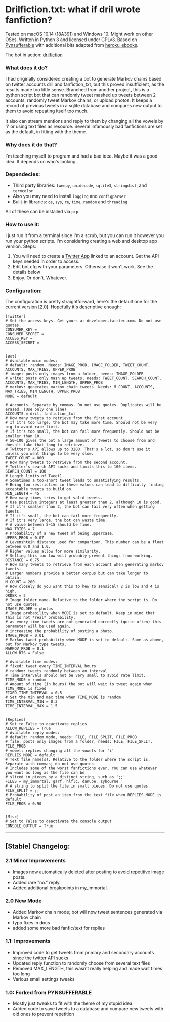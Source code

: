 # Drilfiction.txt: what if dril wrote fanfiction?
Tested on macOS 10.14 (18A391) and Windows 10. Might work on other OSes. Written in Python 3 and licensed under GPLv3. Based on [Pynsufferable](https://github.com/adwareboi/pynsufferable-twitter-bot) with additional bits adapted from [heroku_ebooks](https://github.com/tommeagher/heroku_ebooks).

The bot in action: [drilfiction](https://twitter.com/drilfiction)

### What does it do?
I had originally considered creating a bot to generate Markov chains based on twitter accounts dril and fanfiction_txt, but this proved insufficient, as the results made too little sense. Branched from another project, this is a python script bot that can randomly tweet mashed up tweets between 2 accounts, randomly tweet Markov chains, or upload photos. It keeps a record of previous tweets in a sqlite database and compares new output to them to avoid repeating itself too much.

It also can stream mentions and reply to them by changing all the vowels by 'i' or using text files as resource. Several infamously bad fanfictions are set as the default, in fitting with the theme.

### Why does it do that?
I'm teaching myself to program and had a bad idea. Maybe it was a good idea. It depends on who's looking.

### Dependecies:
- Third party libraries: `tweepy`, `unidecode`, `sqlite3`, `stringdist`, and `termcolor`
- Also you may need to install `logging` and `configparser`
- Built-in libraries: `os`, `sys`, `re`, `time`, `random` and `threading`

All of these can be installed via `pip`

### How to use it:
I just run it from a terminal since I'm a scrub, but you can run it however you run your python scripts. I'm considering creating a web and desktop app version.
Steps:
1. You will need to create a [Twitter App](https://developer.twitter.com/en/apps) linked to an account. Get the API keys needed in order to access.
2. Edit bot.cfg with your parameters. Otherwise it won't work. See the details below
3. Enjoy. Or don't. Whatever.

### Configuration:
The configuration is pretty straightforward, here's the default one for the current version [2.0]. Hopefully it's descriptive enough:

```
[Twitter]
# Set the access keys. Get yours at developer.twitter.com. Do not use quotes.
CONSUMER_KEY =
CONSUMER_SECRET =
ACCESS_KEY =
ACCESS_SECRET =


[Bot]
# Available main modes:
# default: random. Needs: IMAGE_PROB, IMAGE_FOLDER, TWEET_COUNT, ACCOUNTS, MAX_TRIES, UPPER_PROB
# image: posts only images from a folder, needs: IMAGE_FOLDER
# write: posts only mash up tweets, needs: TWEET_COUNT, SEARCH_COUNT, ACCOUNTS, MAX_TRIES, MIN_LENGTH, UPPER_PROB
# markov: generates markov chain tweets. Needs: M_COUNT, ACCOUNTS, MAX_TRIES, MIN_LENGTH, UPPER_PROB
MODE = default

# Accounts. Separate by commas. Do not use quotes. Duplicates will be erased. (Use only one line)
ACCOUNTS = dril, fanfiction_txt
# How many tweets to retrieve from the first account.
# If it's too large, the bot may take more time. Should not be very big to avoid rate limit.
# If it's too small, the bot can fail more frequently. Should not be smaller than 10.
# 50~100 gives the bot a large amount of tweets to choose from and doesn't take that long to retrieve.
# Twitter's API allows up to 3200. That's a lot, so don't use it unless you want things to be very slow.
TWEET_COUNT = 800
# How many tweets to retrieve from the second account.
# Twitter's search API sucks and limits this to 100 items.
SEARCH_COUNT = 100
# Length limits of Tweet1.
# Sometimes a too-short tweet leads to unsatisfying results.
# Being too restrictive in these values can lead to difficulty finding acceptable tweets to build on.
MIN_LENGTH = 45
# How many times tries to get valid tweets.
# Use positive integers at least greater than 2, although 10 is good.
# If it's smaller than 2, the bot can fail very often when getting tweets.
# If it's small, the bot can fail more frequently.
# If it's very large, the bot can waste time.
# A value between 5~15 should be fine.
MAX_TRIES = 7
# Probability of a new tweet of being uppercase.
UPPER_PROB = 0.07
# Levenshtein distance used for comparison. This number can be a float between 0.0 and 1.0.
# Higher values allow for more similarity.
# Setting this too low will probably prevent things from working.
DISTANCE = 0.75
# How many tweets to retrieve from each account when generating markov tweets.
# Larger numbers provide a better corpus but can take longer to obtain.
M_COUNT = 200
# How closely do you want this to hew to sensical? 2 is low and 4 is high.
ORDER = 2
# Image folder name. Relative to the folder where the script is. Do not use quotes.
IMAGE_FOLDER = photos
# Image probability when MODE is set to default. Keep in mind that this is not *real* probability,
# as every time tweets are not generated correctly (quite often) this parameter will be used again,
# increasing the probability of posting a photo.
IMAGE_PROB = 0.01
# Markov tweet probability when MODE is set to default. Same as above, but for Markov type tweets.
MARKOV_PROB = 0.1
ALLOW_RTS = False

# Available time modes:
# fixed: tweet every TIME_INTERVAL hours
# random: tweets randomly between an interval
# Time intervals should not be very small to avoid rate limit.
TIME_MODE = random
# Amount of time (in hours) the bot will wait to tweet again when TIME_MODE is fixed
FIXED_TIME_INTERVAL = 0.5
# Set the min and max time when TIME_MODE is random
TIME_INTERVAL_MIN = 0.3
TIME_INTERVAL_MAX = 1.5


[Replies]
# Set to False to deactivate replies
ALLOW_REPLIES = True
# Available reply modes:
# default: random mode, needs: FILE, FILE_SPLIT, FILE_PROB
# file: posts only images from a folder, needs: FILE, FILE_SPLIT, FILE_PROB
# vowel: replies changing all the vowels for 'i'
REPLIES_MODE = default
# Text file name(s). Relative to the folder where the script is. Separate with commas; do not use quotes.
# Includes some of the worst fanfictions ever. You can use whatever you want as long as the file can be
# sliced in pieces by a distinct string, such as ';;'
FILES = my_immortal, garf, hlflc, danube, zybourne
# A string to split the file in small pieces. Do not use quotes.
FILE_SPLIT = ;;
# Probability of post an item from the text file when REPLIES MODE is default
FILE_PROB = 0.90


[Misc]
# Set to False to deactivate the console output
CONSOLE_OUTPUT = True

```
___

## [Stable] Changelog:

### 2.1 Minor Improvements

- Images now automatically deleted after posting to avoid repetitive image posts.
- Added rare "no." reply.
- Added additional breakpoints in my_immortal.

### 2.0 New Mode

- Added Markov chain mode; bot will now tweet sentences generated via Markov chain
- typo fixes in docs
- added some more bad fanfic/text for replies

### 1.1: Improvements

- Improved code to get tweets from primary and secondary accounts since the twitter API sucks
- Updated reply function to randomly choose from several text files
- Removed MAX_LENGTH, this wasn't really helping and made wait times too long
- Various small settings tweaks

### 1.0: Forked from PYNSUFFERABLE
- Mostly just tweaks to fit with the theme of my stupid idea.
- Added code to save tweets to a database and compare new tweets with old ones to prevent repetition

